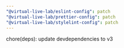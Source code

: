 ```yaml
---
"@virtual-live-lab/eslint-config": patch
"@virtual-live-lab/prettier-config": patch
"@virtual-live-lab/stylelint-config": patch
---
```


chore(deps): update devdependencies to v3
